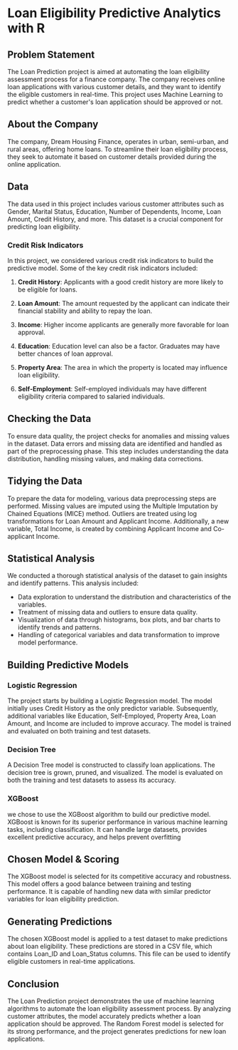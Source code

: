 # Loan Eligibility Predictive Analytics with R

## Problem Statement

The Loan Prediction project is aimed at automating the loan eligibility assessment process for a finance company. The company receives online loan applications with various customer details, and they want to identify the eligible customers in real-time. This project uses Machine Learning to predict whether a customer's loan application should be approved or not.

## About the Company

The company, Dream Housing Finance, operates in urban, semi-urban, and rural areas, offering home loans. To streamline their loan eligibility process, they seek to automate it based on customer details provided during the online application.

## Data

The data used in this project includes various customer attributes such as Gender, Marital Status, Education, Number of Dependents, Income, Loan Amount, Credit History, and more. This dataset is a crucial component for predicting loan eligibility.

### Credit Risk Indicators

In this project, we considered various credit risk indicators to build the predictive model. Some of the key credit risk indicators included:

1. **Credit History**: Applicants with a good credit history are more likely to be eligible for loans.

2. **Loan Amount**: The amount requested by the applicant can indicate their financial stability and ability to repay the loan.

3. **Income**: Higher income applicants are generally more favorable for loan approval.

4. **Education**: Education level can also be a factor. Graduates may have better chances of loan approval.

5. **Property Area**: The area in which the property is located may influence loan eligibility.

6. **Self-Employment**: Self-employed individuals may have different eligibility criteria compared to salaried individuals.




## Checking the Data

To ensure data quality, the project checks for anomalies and missing values in the dataset. Data errors and missing data are identified and handled as part of the preprocessing phase. This step includes understanding the data distribution, handling missing values, and making data corrections.

## Tidying the Data

To prepare the data for modeling, various data preprocessing steps are performed. Missing values are imputed using the Multiple Imputation by Chained Equations (MICE) method. Outliers are treated using log transformations for Loan Amount and Applicant Income. Additionally, a new variable, Total Income, is created by combining Applicant Income and Co-applicant Income.

## Statistical Analysis

We conducted a thorough statistical analysis of the dataset to gain insights and identify patterns. This analysis included:

- Data exploration to understand the distribution and characteristics of the variables.
- Treatment of missing data and outliers to ensure data quality.
- Visualization of data through histograms, box plots, and bar charts to identify trends and patterns.
- Handling of categorical variables and data transformation to improve model performance.

## Building Predictive Models

### Logistic Regression

The project starts by building a Logistic Regression model. The model initially uses Credit History as the only predictor variable. Subsequently, additional variables like Education, Self-Employed, Property Area, Loan Amount, and Income are included to improve accuracy. The model is trained and evaluated on both training and test datasets.

### Decision Tree

A Decision Tree model is constructed to classify loan applications. The decision tree is grown, pruned, and visualized. The model is evaluated on both the training and test datasets to assess its accuracy.

### XGBoost 
we chose to use the XGBoost algorithm to build our predictive model. XGBoost is known for its superior performance in various machine learning tasks, including classification. It can handle large datasets, provides excellent predictive accuracy, and helps prevent overfitting

## Chosen Model & Scoring

The XGBoost model is selected for its competitive accuracy and robustness. This model offers a good balance between training and testing performance. It is capable of handling new data with similar predictor variables for loan eligibility prediction.

## Generating Predictions

The chosen XGBoost model is applied to a test dataset to make predictions about loan eligibility. These predictions are stored in a CSV file, which contains Loan_ID and Loan_Status columns. This file can be used to identify eligible customers in real-time applications.

## Conclusion

The Loan Prediction project demonstrates the use of machine learning algorithms to automate the loan eligibility assessment process. By analyzing customer attributes, the model accurately predicts whether a loan application should be approved. The Random Forest model is selected for its strong performance, and the project generates predictions for new loan applications.











